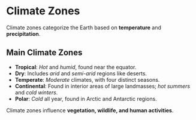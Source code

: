 # Climate Zones

Climate zones categorize the Earth based on **temperature** and **precipitation**.

## Main Climate Zones
- **Tropical**: *Hot* and *humid*, found near the equator.
- **Dry**: Includes *arid* and *semi-arid* regions like deserts.
- **Temperate**: *Moderate* climates, with four distinct seasons.
- **Continental**: Found in interior areas of large landmasses; *hot summers* and *cold winters*.
- **Polar**: *Cold* all year, found in Arctic and Antarctic regions.

Climate zones influence **vegetation, wildlife, and human activities**.
